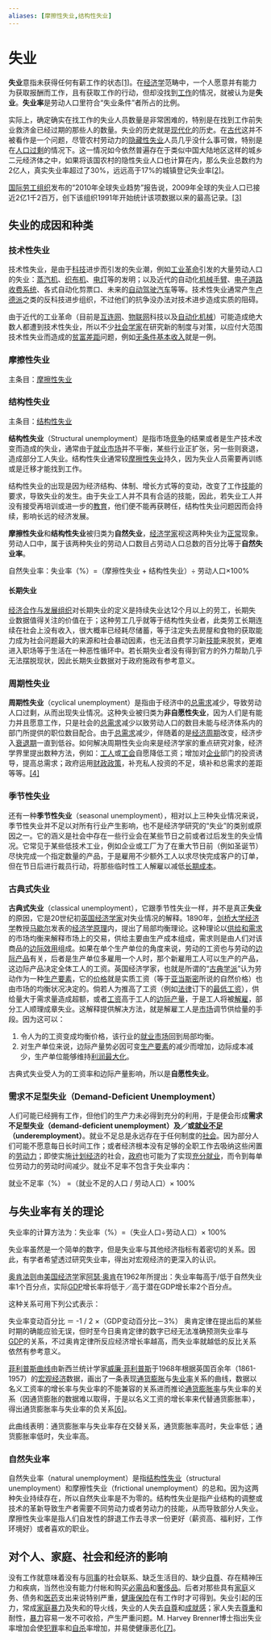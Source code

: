 ```yaml
---
aliases: [摩擦性失业,结构性失业]
---
```

# 失业

**失业**意指未获得任何有薪工作的状态[[1]](https://zh.wikipedia.org/wiki/%E5%A4%B1%E6%A5%AD#cite_note-1)。在[经济学](https://zh.wikipedia.org/wiki/%E7%B6%93%E6%BF%9F%E5%AD%B8 "经济学")范畴中，一个人愿意并有能力为获取报酬而工作，且有获取工作的行动，但却没找到[工作](https://zh.wikipedia.org/wiki/%E8%81%B7%E6%A5%AD "职业")的情况，就被认为是**失业**。**失业率**是劳动人口里符合“失业条件”者所占的比例。

实际上，确定确实在找工作的失业人员数量是非常困难的，特别是在找到工作前失业救济金已经过期的那些人的数量。失业的历史就是[现代化](https://zh.wikipedia.org/wiki/%E7%8F%BE%E4%BB%A3%E5%8C%96 "现代化")的历史。在[古代](https://zh.wikipedia.org/wiki/%E5%8F%A4%E4%BB%A3 "古代")这并不被看作是一个问题，尽管农村劳动力的[隐藏性失业](https://zh.wikipedia.org/w/index.php?title=%E9%9A%90%E8%97%8F%E6%80%A7%E5%A4%B1%E4%B8%9A&action=edit&redlink=1 "隐藏性失业（页面不存在）")人员几乎没什么事可做，特别是在[人口过剩](https://zh.wikipedia.org/wiki/%E4%BA%BA%E5%8F%A3%E9%81%8E%E5%89%A9 "人口过剩")的情况下。这一情况如今依然普遍存在于类似中国大陆地区这样的城乡二元经济体之中，如果将该国农村的隐性失业人口也计算在内，那么失业总数约为2亿人，真实失业率超过了30%，远远高于17%的城镇登记失业率[[2]](https://zh.wikipedia.org/wiki/%E5%A4%B1%E6%A5%AD#cite_note-2)。

[国际劳工组织](https://zh.wikipedia.org/wiki/%E5%9B%BD%E9%99%85%E5%8A%B3%E5%B7%A5%E7%BB%84%E7%BB%87 "国际劳工组织")发布的“2010年全球失业趋势”报告说，2009年全球的失业人口已接近2亿1千2百万，创下该组织1991年开始统计该项数据以来的最高记录。[[3]](https://zh.wikipedia.org/wiki/%E5%A4%B1%E6%A5%AD#cite_note-3)

## 失业的成因和种类
### 技术性失业

技术性失业，是由于[科技](https://zh.wikipedia.org/wiki/%E7%A7%91%E6%8A%80 "科技")进步而引发的失业潮，例如[工业革命](https://zh.wikipedia.org/wiki/%E5%B7%A5%E6%A5%AD%E9%9D%A9%E5%91%BD "工业革命")引发的大量劳动人口的失业：[蒸汽机](https://zh.wikipedia.org/wiki/%E8%92%B8%E6%B1%BD%E6%A9%9F "蒸汽机")、[织布机](https://zh.wikipedia.org/wiki/%E7%B9%94%E5%B8%83%E6%A9%9F "织布机")、[电灯](https://zh.wikipedia.org/wiki/%E9%9B%BB%E7%87%88 "电灯")等的发明；以及近代的自动化[机械手臂](https://zh.wikipedia.org/wiki/%E6%A9%9F%E6%A2%B0%E6%89%8B%E8%87%82 "机械手臂")、[电子道路收费系统](https://zh.wikipedia.org/wiki/%E9%9B%BB%E5%AD%90%E9%81%93%E8%B7%AF%E6%94%B6%E8%B2%BB%E7%B3%BB%E7%B5%B1 "电子道路收费系统")、各式自动化剪票口、未来的[自动驾驶汽车](https://zh.wikipedia.org/wiki/%E8%87%AA%E5%8B%95%E9%A7%95%E9%A7%9B%E6%B1%BD%E8%BB%8A "自动驾驶汽车")等等。技术性失业通常产生[卢德派](https://zh.wikipedia.org/wiki/%E5%8D%A2%E5%BE%B7%E8%BF%90%E5%8A%A8 "卢德运动")之类的反科技进步组织，不过他们的抗争没办法对技术进步造成实质的阻碍。

由于近代的工业革命（目前是[互连网](https://zh.wikipedia.org/wiki/%E4%BA%92%E9%80%A3%E7%B6%B2 "互连网")、[物联网](https://zh.wikipedia.org/wiki/%E7%89%A9%E8%81%94%E7%BD%91 "物联网")科技以及[自动化机械](https://zh.wikipedia.org/wiki/%E8%87%AA%E5%8A%A8%E5%8C%96 "自动化")）可能造成绝大数人都遭到技术性失业，所以不少[社会学家](https://zh.wikipedia.org/wiki/%E7%A4%BE%E6%9C%83%E5%AD%B8%E5%AE%B6 "社会学家")在研究新的制度与对策，以应付大范围技术性失业而造成的[贫富差距](https://zh.wikipedia.org/wiki/%E8%B2%A7%E5%AF%8C%E5%B7%AE%E8%B7%9D "贫富差距")问题，例如[无条件基本收入](https://zh.wikipedia.org/wiki/%E7%84%A1%E6%A2%9D%E4%BB%B6%E5%9F%BA%E6%9C%AC%E6%94%B6%E5%85%A5 "无条件基本收入")就是一例。

### 摩擦性失业

主条目：[摩擦性失业](https://zh.wikipedia.org/wiki/%E6%91%A9%E6%93%A6%E6%80%A7%E5%A4%B1%E6%A5%AD "摩擦性失业")

### 结构性失业

主条目：[结构性失业](https://zh.wikipedia.org/wiki/%E7%B5%90%E6%A7%8B%E6%80%A7%E5%A4%B1%E6%A5%AD "结构性失业")

**结构性失业**（Structural unemployment）是指市场[竞争](https://zh.wikipedia.org/wiki/%E7%AB%B6%E7%88%AD "竞争")的结果或者是生产技术改变而造成的失业，通常由于[就业市场](https://zh.wikipedia.org/wiki/%E5%B0%B1%E4%B8%9A%E5%B8%82%E5%9C%BA "就业市场")并不平衡，某些行业正扩张，另一些则衰退，造成部分工人失业。结构性失业通常较[摩擦性失业](https://zh.wikipedia.org/wiki/%E6%91%A9%E6%93%A6%E6%80%A7%E5%A4%B1%E6%A5%AD "摩擦性失业")持久，因为失业人员需要再训练或是迁移才能找到工作。

结构性失业的出现是因为经济结构、体制、增长方式等的变动，改变了工作[技能](https://zh.wikipedia.org/wiki/%E6%8A%80%E8%83%BD "技能")的要求，导致失业的发生。由于失业工人并不具有合适的技能，因此，若失业工人并没有接受再培训或进一步的[教育](https://zh.wikipedia.org/wiki/%E6%95%99%E8%82%B2 "教育")，他们便不能再获聘任，结构性失业问题因而会持续，影响长远的经济发展。

**摩擦性失业**和**结构性失业**被归类为**自然失业**，[经济学家](https://zh.wikipedia.org/wiki/%E7%B6%93%E6%BF%9F%E5%AD%B8%E5%AE%B6 "经济学家")视这两种失业为[正常](https://zh.wikipedia.org/w/index.php?title=%E6%AD%A3%E5%B8%B8&action=edit&redlink=1 "正常（页面不存在）")现象。劳动人口中，属于该两种失业的劳动人口数目占劳动人口总数的百分比等于**自然失业率**。

自然失业率：失业率（%）=（摩擦性失业 + 结构性失业）÷ 劳动人口×100%

#### 长期失业

[经济合作与发展组织](https://zh.wikipedia.org/wiki/%E7%B6%93%E6%BF%9F%E5%90%88%E4%BD%9C%E8%88%87%E7%99%BC%E5%B1%95%E7%B5%84%E7%B9%94 "经济合作与发展组织")对长期失业的定义是持续失业达12个月以上的劳工，长期失业数据值得关注的价值在于；这种劳工几乎就等于结构性失业者，此类劳工长期连续在社会上没有收入，很大概率已经耗尽储蓄，等于注定失去房屋和食物的获取能力成为社会问题最大的来源和社会暴动因素，也无法自费学习新[技能](https://zh.wikipedia.org/wiki/%E6%8A%80%E8%83%BD "技能")来脱贫，更难进入职场等于生活在一种恶性循环中。若长期失业者没有得到官方的外力帮助几乎无法摆脱现状，因此长期失业数据对于政府施政有参考意义。

### 周期性失业

**周期性失业**（cyclical unemployment）是指由于经济中的[总需求](https://zh.wikipedia.org/wiki/%E7%B8%BD%E9%9C%80%E6%B1%82 "总需求")减少，导致劳动人口过剩，从而出现失业情况。这种失业被归类为**非自愿性失业**，因为人们是有能力并且愿意工作，只是社会的[总需求](https://zh.wikipedia.org/wiki/%E7%B8%BD%E9%9C%80%E6%B1%82 "总需求")减少以致劳动人口的数目未能与经济体系内的部门所提供的职位数目配合。由于[总需求](https://zh.wikipedia.org/wiki/%E7%B8%BD%E9%9C%80%E6%B1%82 "总需求")减少，伴随着的是[经济周期](https://zh.wikipedia.org/wiki/%E7%BB%8F%E6%B5%8E%E5%91%A8%E6%9C%9F "经济周期")改变，经济步入[衰退期](https://zh.wikipedia.org/w/index.php?title=%E8%A1%B0%E9%80%80%E6%9C%9F&action=edit&redlink=1 "衰退期（页面不存在）")一直到低谷。如何解决周期性失业向来是经济学家的重点研究对象，经济学界里提出数种方法，例如：[工人](https://zh.wikipedia.org/wiki/%E5%B7%A5%E4%BA%BA "工人")或[工会](https://zh.wikipedia.org/wiki/%E5%B7%A5%E6%9C%83 "工会")自愿降低工资；增加对[企业](https://zh.wikipedia.org/wiki/%E4%BC%81%E6%A5%AD "企业")部门的投资诱导，提高总需求；政府运用[财政政策](https://zh.wikipedia.org/wiki/%E8%B2%A1%E6%94%BF%E6%94%BF%E7%AD%96 "财政政策")，补充私人投资的不足，填补和总需求的差距等等。[[4]](https://zh.wikipedia.org/wiki/%E5%A4%B1%E6%A5%AD#cite_note-s348-4)

### 季节性失业

还有一种**季节性失业**（seasonal unemployment），相对以上三种失业情况来说，季节性失业并不足以对所有行业产生影响，也不是经济学研究的“失业”的类别或原因之一。它的涵义是社会中存在一些行业会在某些节日之前或者过后发生的失业情况。它常见于某些低技术工业，例如企业或工厂为了在重大节日前（例如圣诞节）尽快完成一个指定数量的产品，于是雇用不少额外工人以求尽快完成客户的订单，但在节日后进行裁员行动，将那些临时性工人解雇以减低[长期成本](https://zh.wikipedia.org/w/index.php?title=%E9%95%B7%E6%9C%9F%E6%88%90%E6%9C%AC&action=edit&redlink=1 "长期成本（页面不存在）")。

### 古典式失业

**古典式失业**（classical unemployment），它跟季节性失业一样，并不是真正**失业**的原因，它是20世纪初[英国](https://zh.wikipedia.org/wiki/%E8%8B%B1%E5%9C%8B "英国")[经济学家](https://zh.wikipedia.org/wiki/%E7%B6%93%E6%BF%9F%E5%AD%B8%E5%AE%B6 "经济学家")对失业情况的解释。1890年，[剑桥大学](https://zh.wikipedia.org/wiki/%E5%8A%8D%E6%A9%8B%E5%A4%A7%E5%AD%B8 "剑桥大学")[经济学](https://zh.wikipedia.org/wiki/%E7%B6%93%E6%BF%9F%E5%AD%B8 "经济学")教授[马歇尔](https://zh.wikipedia.org/wiki/%E9%A6%AC%E6%AD%87%E7%88%BE "马歇尔")发表的[经济学原理](https://zh.wikipedia.org/wiki/%E7%BB%8F%E6%B5%8E%E5%AD%A6%E5%8E%9F%E7%90%86 "经济学原理")内，提出了局部均衡理论。这种理论以[供给和需求](https://zh.wikipedia.org/wiki/%E4%BE%9B%E7%B5%A6%E5%92%8C%E9%9C%80%E6%B1%82 "供给和需求")的市场均衡来解释市场上的交易，供给主要由生产成本组成，需求则是由人们对该商品的[边际效用](https://zh.wikipedia.org/wiki/%E9%82%8A%E9%9A%9B%E6%95%88%E7%94%A8 "边际效用")组成。如果在单个生产单位的角度来说，劳动的工资也与劳动的[边际产品](https://zh.wikipedia.org/w/index.php?title=%E9%82%8A%E9%9A%9B%E7%94%A2%E5%93%81&action=edit&redlink=1 "边际产品（页面不存在）")有关，后者是生产单位多雇用一个人时，那个新雇用工人可以生产的产品，这边际产品决定全体工人的工资。英国经济学家，也就是所谓的“[古典学派](https://zh.wikipedia.org/w/index.php?title=%E5%8F%A4%E5%85%B8%E5%AD%B8%E6%B4%BE&action=edit&redlink=1 "古典学派（页面不存在）")”认为劳动作为一种[生产要素](https://zh.wikipedia.org/wiki/%E7%94%9F%E4%BA%A7%E8%A6%81%E7%B4%A0 "生产要素")，它的[价格](https://zh.wikipedia.org/wiki/%E5%83%B9%E6%A0%BC "价格")就是实质工资（等于[亚当斯密](https://zh.wikipedia.org/wiki/%E4%BA%9E%E7%95%B6%E6%96%AF%E5%AF%86 "亚当斯密")所说的自然价格）也由市场的均衡状况决定的。倘若人为推高了工资（例如[法律](https://zh.wikipedia.org/wiki/%E6%B3%95%E5%BE%8B "法律")订下的[最低工资](https://zh.wikipedia.org/wiki/%E6%9C%80%E4%BD%8E%E5%B7%A5%E8%B3%87 "最低工资")），供给量大于需求量造成超额，或者[工资](https://zh.wikipedia.org/wiki/%E5%B7%A5%E8%B5%84 "工资")高于工人的[边际产量](https://zh.wikipedia.org/w/index.php?title=%E9%82%8A%E9%9A%9B%E7%94%A2%E9%87%8F&action=edit&redlink=1 "边际产量（页面不存在）")，于是工人将被[解雇](https://zh.wikipedia.org/wiki/%E8%A7%A3%E9%9B%87 "解雇")，部分工人顺理成章失业。这解释提供解决方法，就是解雇工人是[市场](https://zh.wikipedia.org/wiki/%E5%B8%82%E5%A0%B4 "市场")调节供给量的手段。因为这可以：

1.  令人为的工资变成均衡价格，该行业的[就业市场](https://zh.wikipedia.org/wiki/%E5%B0%B1%E4%B8%9A%E5%B8%82%E5%9C%BA "就业市场")回到局部均衡。
2.  对生产单位来说，边际产量势必因可变[生产要素](https://zh.wikipedia.org/wiki/%E7%94%9F%E4%BA%A7%E8%A6%81%E7%B4%A0 "生产要素")的减少而增加，边际成本减少，生产单位能够维持[利润最大化](https://zh.wikipedia.org/wiki/%E5%88%A9%E6%BD%A4%E6%9C%80%E5%A4%A7%E5%8C%96 "利润最大化")。

古典式失业受人为的工资率和边际产量影响，所以是**自愿性失业**。

### 需求不足型失业（Demand-Deficient Unemployment）

人们可能已经拥有工作，但他们的生产力未必得到充分的利用，于是便会形成**需求不足型失业（demand-deficient unemployment）**及／或**[就业不足](https://zh.wikipedia.org/w/index.php?title=%E5%B0%B1%E6%A5%AD%E4%B8%8D%E8%B6%B3&action=edit&redlink=1 "就业不足（页面不存在）")（underemployment）**。就业不足总是永远存在于任何制度的[社会](https://zh.wikipedia.org/wiki/%E7%A4%BE%E6%9C%83 "社会")。因为部分人们可能不愿意每日长时间工作；或者经济根本没有足够的全职工作去吸纳这些闲置的[劳动力](https://zh.wikipedia.org/wiki/%E5%8B%9E%E5%8B%95%E5%8A%9B "劳动力")；即使实施[计划经济](https://zh.wikipedia.org/wiki/%E8%A8%88%E5%8A%83%E7%B6%93%E6%BF%9F "计划经济")的社会，[政府](https://zh.wikipedia.org/wiki/%E6%94%BF%E5%BA%9C "政府")也可能为了实现[充分就业](https://zh.wikipedia.org/wiki/%E5%85%85%E5%88%86%E5%B0%B1%E4%B8%9A "充分就业")，而令到每单位劳动力的劳动时间减少。就业不足率不包含于失业率内：

就业不足率（%） =（就业不足的人口 / 劳动人口）× 100%

## 与失业率有关的理论

失业率的计算方法为：失业率（%）=（失业人口÷劳动人口）× 100%

失业率虽然是一个简单的数字，但是失业率与其他经济指标有着密切的关系。因此，有学者希望透过研究失业率，得出对宏观经济的更深入的认识。

[奥肯法则](https://zh.wikipedia.org/wiki/%E5%A5%A5%E8%82%AF%E6%B3%95%E5%88%99 "奥肯法则")由[美国](https://zh.wikipedia.org/wiki/%E7%BE%8E%E5%9B%BD "美国")[经济学](https://zh.wikipedia.org/wiki/%E7%BB%8F%E6%B5%8E%E5%AD%A6 "经济学")家[阿瑟·奥肯](https://zh.wikipedia.org/w/index.php?title=%E9%98%BF%E7%91%9F%C2%B7%E5%A5%A5%E8%82%AF&action=edit&redlink=1 "阿瑟·奥肯（页面不存在）")在1962年所提出：失业率每高于/低于自然失业率1个百分点，实际[GDP](https://zh.wikipedia.org/wiki/GDP "GDP")增长率将低于／高于潜在GDP增长率2个百分点。

这种关系可用下列公式表示：

失业率变动百分比 ＝ -1 / 2 ×（GDP变动百分比－3%） 奥肯定律在提出后的某些时期的确能应验无误，但时至今日奥肯定律的数字已经无法准确预测失业率与[GDP](https://zh.wikipedia.org/wiki/GDP "GDP")的关系，不过奥肯定律所反应经济增长率越高，而失业率就越低的反比关系依然有参考意义。

[菲利普斯曲线](https://zh.wikipedia.org/wiki/%E8%8F%B2%E5%88%A9%E6%99%AE%E6%96%AF%E6%9B%B2%E7%BA%BF "菲利普斯曲线")由新西兰统计学家[威廉·菲利普斯](https://zh.wikipedia.org/wiki/%E5%A8%81%E5%BB%89%C2%B7%E8%8F%B2%E5%88%A9%E6%99%AE%E6%96%AF "威廉·菲利普斯")于1968年根据英国百余年（1861-1957）的[宏观经济](https://zh.wikipedia.org/wiki/%E5%AE%8F%E8%A7%82%E7%BB%8F%E6%B5%8E "宏观经济")数据，画出了一条表现[通货膨胀](https://zh.wikipedia.org/wiki/%E9%80%9A%E8%B4%A7%E8%86%A8%E8%83%80 "通货膨胀")与[失业率](https://zh.wikipedia.org/wiki/%E5%A4%B1%E4%B8%9A%E7%8E%87 "失业率")关系的曲线，数据以名义工资率的增长率与失业率的不能兼容的关系进而推论[通货膨胀率](https://zh.wikipedia.org/wiki/%E9%80%9A%E8%B4%A7%E8%86%A8%E8%83%80%E7%8E%87 "通货膨胀率")与失业率的关系（因通货膨胀的数据难以取得，于是以名义工资的增长率来代替通货膨胀率），得出通货膨胀率与失业率的负关系[[6]](https://zh.wikipedia.org/wiki/%E5%A4%B1%E6%A5%AD#cite_note-6)。

此曲线表明：通货膨胀率与失业率存在交替关系，通货膨胀率高时，失业率低；通货膨胀率低时，失业率高。

### 自然失业率

自然失业率（natural unemployment）是指[结构性失业](https://zh.wikipedia.org/wiki/%E7%B5%90%E6%A7%8B%E6%80%A7%E5%A4%B1%E6%A5%AD "结构性失业")（structural unemployment）和摩擦性失业（frictional unemployment）的总和。因为这两种失业持续存在，所以自然失业率是不为零的。结构性失业是指产业结构的调整或技术的革新导致生产者需要不同劳动力或者劳动力的技能，从而导致部分人失业。 摩擦性失业率是指人们自发性的辞退工作去寻求一份更好（薪资高、福利好，工作环境好）或者喜欢的职业。

## 对个人、家庭、社会和经济的影响

没有工作就意味着没有与[同事](https://zh.wikipedia.org/wiki/%E5%90%8C%E4%BA%8B "同事")的社会联系、缺乏生活目的、缺少[自尊](https://zh.wikipedia.org/wiki/%E8%87%AA%E5%B0%8A "自尊")、存在精神压力和疾病，当然也没有能力付帐和购买[必需品](https://zh.wikipedia.org/wiki/%E5%BF%85%E9%9C%80%E5%93%81 "必需品")和[奢侈品](https://zh.wikipedia.org/wiki/%E5%A5%A2%E4%BE%88%E5%93%81 "奢侈品")。后者对那些具有[家庭](https://zh.wikipedia.org/wiki/%E5%AE%B6%E5%BA%AD "家庭")义务、债务和[医药](https://zh.wikipedia.org/wiki/%E5%8C%BB%E8%8D%AF "医药")支出来说特别严重，[健康保险](https://zh.wikipedia.org/wiki/%E5%81%A5%E5%BA%B7%E4%BF%9D%E9%9A%AA "健康保险")在有工作时才可得到。失业引起的压力，常成[家庭暴力](https://zh.wikipedia.org/wiki/%E5%AE%B6%E5%BA%AD%E6%9A%B4%E5%8A%9B "家庭暴力")及失和的导火线，失业的人失去[自尊](https://zh.wikipedia.org/wiki/%E8%87%AA%E5%B0%8A "自尊")和[成就感](https://zh.wikipedia.org/w/index.php?title=%E6%88%90%E5%B0%B1%E6%84%9F&action=edit&redlink=1 "成就感（页面不存在）")；家人失去[尊重](https://zh.wikipedia.org/wiki/%E5%B0%8A%E9%87%8D "尊重")和耐性，[暴力](https://zh.wikipedia.org/wiki/%E6%9A%B4%E5%8A%9B "暴力")容易一发不可收拾，产生严重问题。M. Harvey Brenner博士指出失业率增加会使[犯罪](https://zh.wikipedia.org/wiki/%E7%8A%AF%E7%BD%AA "犯罪")率和[自杀](https://zh.wikipedia.org/wiki/%E8%87%AA%E6%9D%80 "自杀")率增加，并易使健康恶化[[7]](https://zh.wikipedia.org/wiki/%E5%A4%B1%E6%A5%AD#cite_note-7)。